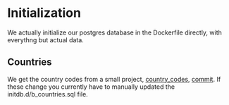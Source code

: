 # Initialization

We actually initialize our postgres database in the Dockerfile
directly, with everythng but actual data.

## Countries

We get the country codes from a small project,
[country_codes](https://github.com/qjhart/country_codes),
[commit](https://github.com/qjhart/country_codes/commit/c22d5021d08661fd7e83e7b76c96ec3c8359594c).
If these change you currently have to manually updated the
initdb.d/b_countries.sql file.
